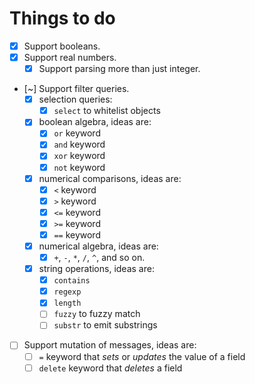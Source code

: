 # Things to do

- [x] Support booleans.
- [x] Support real numbers.
    - [x] Support parsing more than just integer.
- [~] Support filter queries.
    - [x] selection queries:
        - [x] `select` to whitelist objects
    - [x] boolean algebra, ideas are:
        - [x] `or` keyword
        - [x] `and` keyword
        - [x] `xor` keyword
        - [x] `not` keyword
    - [x] numerical comparisons, ideas are:
        - [x] `<` keyword
        - [x] `>` keyword
        - [x] `<=` keyword
        - [x] `>=` keyword
        - [x] `==` keyword
    - [x] numerical algebra, ideas are:
        - [x] `+`, `-`, `*`, `/`, `^`, and so on.
    - [x] string operations, ideas are:
        - [x] `contains`
        - [x] `regexp`
        - [x] `length`
        - [ ] `fuzzy` to fuzzy match
        - [ ] `substr` to emit substrings
- [ ] Support mutation of messages, ideas are:
    - [ ] `=` keyword that _sets_ or _updates_ the value of a field
    - [ ] `delete` keyword that _deletes_ a field
